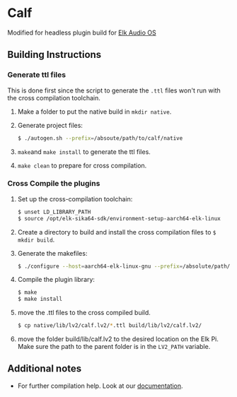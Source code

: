 # Calf

Modified for headless plugin build for [Elk Audio OS](https://elk.audio)

## Building Instructions

### Generate ttl files
This is done first since the script to generate the `.ttl` files won't run with the cross compilation toolchain.
1. Make a folder to put the native build in `mkdir native`.

2. Generate project files:

   ```bash
   $ ./autogen.sh --prefix=/absoute/path/to/calf/native
   ````

3. `make`and `make install` to generate the ttl files.

4. `make clean` to prepare for cross compilation.

### Cross Compile the plugins
1. Set up the cross-compilation toolchain:  

   ```bash
   $ unset LD_LIBRARY_PATH
   $ source /opt/elk-sika64-sdk/environment-setup-aarch64-elk-linux
   ```

2. Create a directory to build and install the cross compilation files to `$ mkdir build`.

3. Generate the makefiles:

    ```bash
    $ ./configure --host=aarch64-elk-linux-gnu --prefix=/absolute/path/to/calf/build
    ```

4. Compile the plugin library:
    ```bash
    $ make
    $ make install
    ```

5. move the .ttl files to the cross compiled build.
    
    ```bash
    $ cp native/lib/lv2/calf.lv2/*.ttl build/lib/lv2/calf.lv2/
    ```

6. move the folder build/lib/calf.lv2 to the desired location on the Elk Pi. Make sure the path to the parent folder is in the `LV2_PATH` variable.

## Additional notes

* For further compilation help. Look at our [documentation](https://github.com/elk-audio/elk-docs/blob/master/documents/building_plugins_for_elk.md).